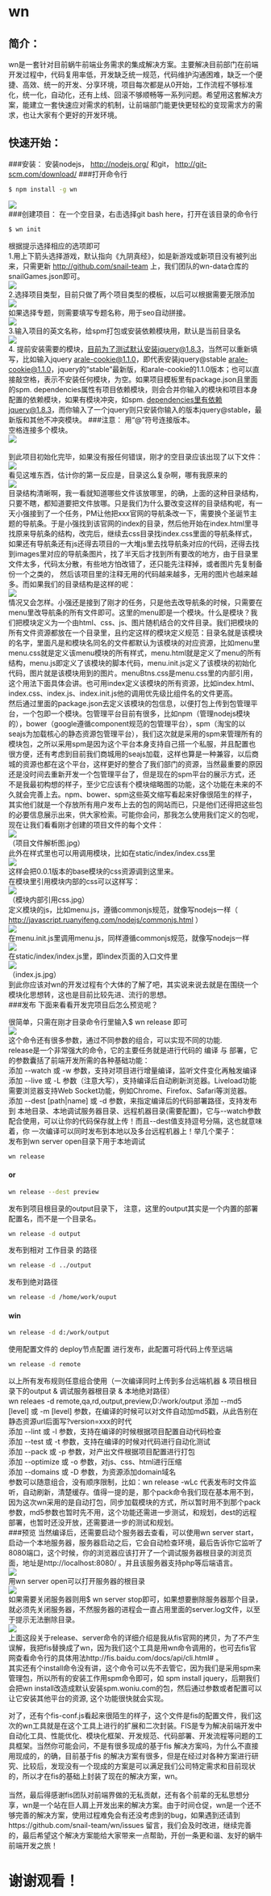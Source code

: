 # wn
## 简介：
wn是一套针对目前蜗牛前端业务需求的集成解决方案。主要解决目前部门在前端开发过程中，代码复用率低，开发缺乏统一规范，代码维护沟通困难，缺乏一个便捷、高效、统一的开发、分享环境，项目每次都是从0开始，工作流程不够标准化，统一化，自动化，还有上线、回滚不够顺畅等一系列问题。希望用这套解决方案，能建立一套快速应对需求的机制，让前端部门能更快更轻松的变现需求方的需求，也让大家有个更好的开发环境。
## 快速开始：
###安装：
安装nodejs， http://nodejs.org/ 和git， http://git-scm.com/download/
###打开命令行
```bash
$ npm install -g wn
```
![](https://raw.githubusercontent.com/senro/wn-doc/master/images/wn/clip_image006.jpg)<br>
###创建项目：
在一个空目录，右击选择git bash here，打开在该目录的命令行<br>
```bash
$ wn init
```
根据提示选择相应的选项即可<br>
1.用上下箭头选择游戏，默认指向《九阴真经》，如是新游戏或新项目没有被列出来，只需更新 http://github.com/snail-team 上，我们团队的wn-data仓库的snailGames.json即可。<br>
 ![](https://raw.githubusercontent.com/senro/wn-doc/master/images/wn/clip_image008.jpg)<br>
2.选择项目类型，目前只做了两个项目类型的模板，以后可以根据需要无限添加<br>
 ![](https://raw.githubusercontent.com/senro/wn-doc/master/images/wn/clip_image010.jpg)<br>
如果选择专题，则需要填写专题名称，用于seo自动拼接。<br>
 ![](https://raw.githubusercontent.com/senro/wn-doc/master/images/wn/clip_image012.jpg)<br>
3.输入项目的英文名称，给spm打包或安装依赖模块用，默认是当前目录名<br>
 ![](https://raw.githubusercontent.com/senro/wn-doc/master/images/wn/clip_image014.jpg)<br>
4. 提前安装需要的模块，目前为了测试默认安装jquery@1.8.3，当然可以重新填写，比如输入jquery arale-cookie@1.1.0，即代表安装jquery@stable arale-cookie@1.1.0，jquery的“stable”最新版，和arale-cookie的1.1.0版本；也可以直接敲空格，表示不安装任何模块，为空。如果项目模板里有package.json且里面的spm. dependencies属性有项目依赖模块，则会合并你输入的模块和项目本身配置的依赖模块，如果有模块冲突，如spm. dependencies里有依赖jquery@1.8.3，而你输入了一个jquery则只安装你输入的版本jquery@stable，最新版和其他不冲突模块。
###注意：
用“@”符号连接版本。<br>
空格连接多个模块。<br>
![](https://raw.githubusercontent.com/senro/wn-doc/master/images/wn/clip_image016.jpg)<br>
 <br>
到此项目初始化完毕，如果没有报任何错误，刚才的空目录应该出现了以下文件：<br>
 ![](https://raw.githubusercontent.com/senro/wn-doc/master/images/wn/clip_image017.jpg)<br>
看见这堆东西，估计你的第一反应是，目录这么复杂啊，哪有我原来的<br>
 ![](https://raw.githubusercontent.com/senro/wn-doc/master/images/wn/clip_image020.jpg)<br>
目录结构清晰啊，我一看就知道哪些文件该放哪里，的确，上面的这种目录结构，只要不瞎，都知道要把文件放哪。只是我们为什么要改变这样的目录结构呢，有一天小强接到了一个任务，PM让他把xxx官网的导航条改一下，需要换个圣诞节主题的导航条。于是小强找到该官网的index的目录，然后他开始在index.html里寻找原来导航条的结构，改完后，继续去css目录找index.css里面的导航条样式，如果还有导航条还有js还得去项目的一大堆js里去找导航条对应的代码，还得去找到images里对应的导航条图片，找了半天后才找到所有要改的地方，由于目录里文件太多，代码太分散，有些地方怕改错了，还只能先注释掉，或者图片先复制备份一个之类的， 然后该项目里的注释无用的代码越来越多，无用的图片也越来越多。而如果我们的目录结构是这样的呢：<br>
 ![](https://raw.githubusercontent.com/senro/wn-doc/master/images/wn/clip_image022.jpg)<br>
情况又会怎样。小强还是接到了刚才的任务，只是他去改导航条的时候，只需要在menu里改导航条的所有文件即可。这里的menu即是一个模块。什么是模块？我们把模块定义为一个由html、css、js、图片随机结合的文件目录。我们把模块的所有文件资源都放在一个目录里，且约定这样的模块定义规范：目录名就是该模块的名字，里面凡是和模块名同名的文件都默认为该模块的对应资源，比如menu里menu.css就是定义该menu模块的所有样式，menu.html就是定义了menu的所有结构，menu.js即定义了该模块的脚本代码，menu.init.js定义了该模块的初始化代码，图片就是该模块用到的图片。menuBtns.css是menu.css里的内部引用，这个用法下面具体会讲。也可用index定义该模块的所有资源，比如index.html、index.css、index.js、index.init.js他的调用优先级比组件名的文件更高。<br>
然后通过里面的package.json去定义该模块的包信息，以便打包上传到包管理平台，一个包即一个模块。包管理平台目前有很多，比如npm（管理nodejs模块的），bower（google遵循component规范的包管理平台），spm（淘宝的以seajs为加载核心的静态资源包管理平台），我们这次就是采用的spm来管理所有的模块包，之所以采用spm是因为这个平台本身支持自己搭一个私服，并且配置也很方便，还有考虑到目前我们商城用的seajs加载，这样也算是一种兼容，以后商城的资源也都在这个平台，这样更好的整合了我们部门的资源，当然最重要的原因还是没时间去重新开发一个包管理平台了，但是现在的spm平台的展示方式，还不是我最初构想的样子，至少它应该有个模块缩略图的功能，这个功能在未来的不久就会完善上去。npm、bower、spm这些英文缩写看起来好像很陌生的样子，其实他们就是一个存放所有用户发布上去的包的网站而已，只是他们还得把这些包的必要信息展示出来，供大家检索。可能你会问，那我怎么使用我们定义的包呢，现在让我们看看刚才创建的项目文件的每个文件：<br>
 ![](https://raw.githubusercontent.com/senro/wn-doc/master/images/wn/clip_image023.jpg)<br>
（项目文件解析图.jpg）<br>
此外在样式里也可以用<!--load("xxx")-->调用模块，比如在static/index/index.css里<br>
 ![](https://raw.githubusercontent.com/senro/wn-doc/master/images/wn/clip_image026.jpg)<br>
这样会把0.0.1版本的base模块的css资源调到这里来。<br>
在模块里引用模块内部的css可以这样写：<br>
 ![](https://raw.githubusercontent.com/senro/wn-doc/master/images/wn/clip_image027.jpg)<br>
（模块内部引用css.jpg）<br>
定义模块的js，比如menu.js，遵循commonjs规范，就像写nodejs一样（ http://javascript.ruanyifeng.com/nodejs/commonjs.html ）<br>
 ![](https://raw.githubusercontent.com/senro/wn-doc/master/images/wn/clip_image029.jpg)<br>
在menu.init.js里调用menu.js，同样遵循commonjs规范，就像写nodejs一样<br>
 ![](https://raw.githubusercontent.com/senro/wn-doc/master/images/wn/clip_image031.jpg)<br>
在static/index/index.js里，即index页面的入口文件里<br>
 ![](https://raw.githubusercontent.com/senro/wn-doc/master/images/wn/clip_image033.jpg)<br>
（index.js.jpg）<br>
到此你应该对wn的开发过程有个大体的了解了吧，其实说来说去就是在围绕一个模块化思想转，这也是目前比较先进、流行的思想。<br>
###发布
下面来看看开发完项目后怎么预览呢？<br>

很简单，只需在刚才目录命令行里输入$ wn release 即可<br>
 ![](https://raw.githubusercontent.com/senro/wn-doc/master/images/wn/clip_image036.jpg)<br>
这个命令还有很多参数，通过不同参数的组合，可以实现不同的功能.<br>
release是一个非常强大的命令，它的主要任务就是进行代码的 编译 与 部署，它的参数囊括了前端开发所需的各种基础功能：<br>
添加 --watch 或 -w 参数，支持对项目进行增量编译，监听文件变化再触发编译<br>
添加 --live 或 -L 参数（注意大写），支持编译后自动刷新浏览器。Liveload功能需要浏览器支持Web Socket功能，例如Chrome、Firefox、Safari等浏览器。<br>
添加 --dest [path|name] 或 -d 参数，来指定编译后的代码部署路径，支持发布到 本地目录、本地调试服务器目录、远程机器目录(需要配置)，它与--watch参数配合使用，可以让你的代码保存就上传！而且--dest值支持逗号分隔，这也就意味着，你 一次编译可以同时发布到本地以及多台远程机器上！举几个栗子：<br>
发布到wn server open目录下用于本地调试<br>
```bash
wn release
```
#### or
```bash
wn release --dest preview
```
发布到项目根目录的output目录下， 注意，这里的output其实是一个内置的部署配置名，而不是一个目录名。<br>
```bash
wn release -d output
```
发布到相对 工作目录 的路径<br>
```bash
wn release -d ../output
```
发布到绝对路径<br>
```bash
wn release -d /home/work/ouput
```
#### win
```bash
wn release -d d:/work/output
```
使用配置文件的 deploy节点配置 进行发布，此配置可将代码上传至远端<br>
```bash
wn release -d remote
```
以上所有发布规则任意组合使用（一次编译同时上传到多台远端机器 & 项目根目录下的output & 调试服务器根目录 & 本地绝对路径）<br>
wn releaes -d remote,qa,rd,output,preview,D:/work/output
添加 --md5 [level] 或 -m [level] 参数，在编译的时候可以对文件自动加md5戳，从此告别在静态资源url后面写?version=xxx的时代<br>
添加 --lint 或 -l 参数，支持在编译的时候根据项目配置自动代码检查<br>
添加 --test 或 -t 参数，支持在编译的时候对代码进行自动化测试<br>
添加 --pack 或 -p 参数，对产出文件根据项目配置进行打包<br>
添加 --optimize 或 -o 参数，对js、css、html进行压缩<br>
添加 --domains 或 -D 参数，为资源添加domain域名<br>
参数可以随意组合，没有顺序限制，比如：wn release -wLc 代表发布时文件监听，自动刷新，清楚缓存。值得一提的是，那个pack命令我们现在基本用不到，因为这次wn采用的是自动打包，同步加载模块的方式，所以暂时用不到那个pack参数，md5参数也暂时先不用，这个功能还需进一步测试，和规划，dest的远程部署，也暂时还没开放，还需要进一步的测试和规划。<br>
###预览
当然编译后，还需要启动个服务器去查看，可以使用wn server start，启动一个本地服务器，服务器启动之后，它会自动检查环境，最后告诉你它监听了8080端口，这个时候，你的浏览器应该打开了一个调试服务器根目录的浏览页面，地址是http://localhost:8080/ 。并且该服务器支持php等后端语言。<br>
 ![](https://raw.githubusercontent.com/senro/wn-doc/master/images/wn/clip_image038.jpg)<br>
用wn server open可以打开服务器的根目录<br>
 ![](https://raw.githubusercontent.com/senro/wn-doc/master/images/wn/clip_image040.jpg)<br>
如果需要关闭服务器则用$ wn server stop即可，如果想要删除服务器那个目录，就必须先关闭服务器，不然服务器的进程会一直占用里面的server.log文件，以至于提示无法删除目录。<br>
 ![](https://raw.githubusercontent.com/senro/wn-doc/master/images/wn/clip_image042.jpg)<br>
上面这段关于release、server命令的详细介绍是我从fis官网的拷贝，为了不产生误解，我把fis替换成了wn，因为我们这个工具是用wn命令调用的，也可去fis官网查看命令行的具体用法http://fis.baidu.com/docs/api/cli.html# 。<br>
其实还有个install命令没有讲，这个命令可以先不去管它，因为我们是采用spm来管理包，所以所有的安装工作用spm命令即可，如 spm install jquery，后期我们会把wn install改造成默认安装spm.woniu.com的包，然后通过参数或者配置可以让它安装其他平台的资源, 这个功能很快就会实现。<br>

对了，还有个fis-conf.js看起来很陌生的样子，这个文件是fis的配置文件，我们这次的wn工具就是在这个工具上进行的扩展和二次封装。FIS是专为解决前端开发中自动化工具、性能优化、模块化框架、开发规范、代码部署、开发流程等问题的工具框架。当然你可能会问，不是有很多现成的基于fis 解决方案吗，为什么不直接用现成的，的确，目前基于fis 的解决方案有很多，但是在经过对各种方案进行研究、比较后，发现没有一个现成的方案是可以满足我们公司特定需求和目前现状的，所以才在fis的基础上封装了现在的解决方案，wn。<br>
<br>
当然，最后得感谢fis团队对前端界做的无私贡献，还有各个前辈的无私思想分享，wn是一个站在巨人肩上开发出来的解决方案。由于时间仓促，wn是一个还不够完善的解决方案，使用过程难免会有还没考虑到的bug，如果遇到还请到https://github.com/snail-team/wn/issues
留言，我们会及时改进，继续完善的，最后希望这个解决方案能给大家带来一点帮助，开创一条更和谐、友好的蜗牛前端开发之旅！<br>
# 谢谢观看！

